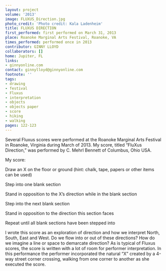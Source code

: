 ```yaml
---
layout: project
volume: '2013'
image: FLUXUS_Direction.jpg
photo_credit: 'Photo credit: Kala Ladenheim'
title: FLUXUS DIRECTION
first_performed: first performed on March 31, 2013
place: Roanoke Marginal Arts Festival, Roanoke, VA
times_performed: performed once in 2013
contributor: GINNY LLOYD
collaborators: []
home: Jupiter, FL
links:
- ginnyonline.com
contact: ginnylloyd@ginnyonline.com
footnote: ''
tags:
- drawing
- festival
- Fluxus
- interpretation
- objects
- objects paper
- score
- hiking
- walking
pages: 122-123
---
```


Several Fluxus scores were performed at the Roanoke Marginal Arts Festival in Roanoke, Virginia during March of 2013. My score, titled “FluXus Direction,” was performed by C. Mehrl Bennett of Columbus, Ohio USA.

My score:

Draw an X on the floor or ground (hint: chalk, tape, papers or other items can be used)

Step into one blank section

Stand in opposition to the X’s direction while in the blank section

Step into the next blank section

Stand in opposition to the direction this section faces

Repeat until all blank sections have been stepped into

I wrote this score as an exploration of direction and how we interpret North, South, East and West. Do we flow into or out of these directions? How do we imagine a line or space to demarcate direction? As is typical of Fluxus scores, the score is written with a lot of room for performer interpretation. In this performance the performer incorporated the natural “X” created by a 4-way street corner crossing, walking from one corner to another as she executed the score.
